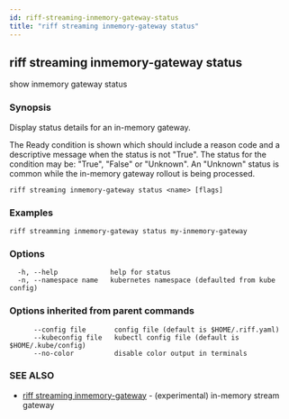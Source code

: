 ```yaml
---
id: riff-streaming-inmemory-gateway-status
title: "riff streaming inmemory-gateway status"
---
```

## riff streaming inmemory-gateway status

show inmemory gateway status

### Synopsis

Display status details for an in-memory gateway.

The Ready condition is shown which should include a reason code and a
descriptive message when the status is not "True". The status for the condition
may be: "True", "False" or "Unknown". An "Unknown" status is common while the
in-memory gateway rollout is being processed.

```
riff streaming inmemory-gateway status <name> [flags]
```

### Examples

```
riff streamming inmemory-gateway status my-inmemory-gateway
```

### Options

```
  -h, --help             help for status
  -n, --namespace name   kubernetes namespace (defaulted from kube config)
```

### Options inherited from parent commands

```
      --config file       config file (default is $HOME/.riff.yaml)
      --kubeconfig file   kubectl config file (default is $HOME/.kube/config)
      --no-color          disable color output in terminals
```

### SEE ALSO

* [riff streaming inmemory-gateway](riff_streaming_inmemory-gateway.md)	 - (experimental) in-memory stream gateway

